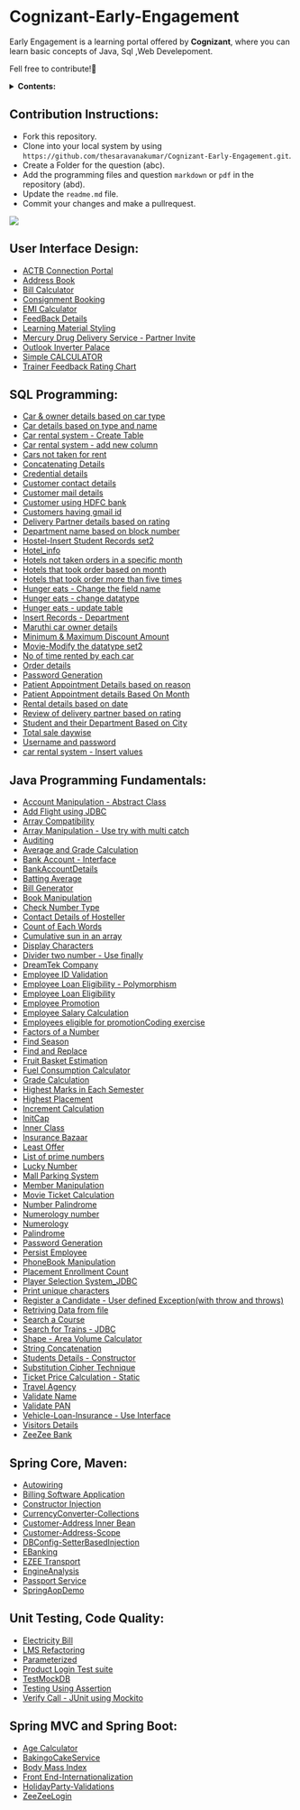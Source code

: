 # Cognizant-Early-Engagement
Early Engagement is a learning portal offered by **Cognizant**, where you can learn basic concepts of Java, Sql ,Web Develepoment.

Fell free to contribute!🖤

<details><summary><b>Contents:</b></summary>
  
* [User Interface Design](#UserInterfaceDesign)
* [SQL Programming](#SQLProgramming)
* [Java Programming Fundamentals](#JavaProgrammingFundamentals)
* [Spring Core, Maven](#SpringCoreMaven)
* [Unit Testing, Code Quality](#UnitTestingCodeQuality)
* [Spring MVC and Spring Boot](#SpringMVCandSpringBoot)
</details>

## **Contribution Instructions:**
- Fork this repository.
- Clone into your local system by using `https://github.com/thesaravanakumar/Cognizant-Early-Engagement.git`.
- Create a Folder for the question (abc).
- Add the programming files and question `markdown` or `pdf` in the repository (abd).
- Update the `readme.md` file.
- Commit your changes and make a pullrequest.

<a href="http://makeapullrequest.com">
  <img align="center"  src="https://img.shields.io/badge/PRs-welcome-brightgreen.svg?style=flat"/>
</a>

<a name="UserInterfaceDesign"></a>
## **User Interface Design:**
- [ACTB Connection Portal](https://github.com/thesaravanakumar/Cognizant-Early-Engagement/tree/main/Use%20Interface%20Design/ACTB%20Connection%20Portal)
- [Address Book](https://github.com/thesaravanakumar/Cognizant-Early-Engagement/tree/main/Use%20Interface%20Design/Address%20Book)
- [Bill Calculator](https://github.com/thesaravanakumar/Cognizant-Early-Engagement/tree/main/Use%20Interface%20Design/Bill%20Calculator)
- [Consignment Booking](https://github.com/thesaravanakumar/Cognizant-Early-Engagement/tree/main/Use%20Interface%20Design/Consignment%20Booking)
- [EMI Calculator](https://github.com/thesaravanakumar/Cognizant-Early-Engagement/tree/main/Use%20Interface%20Design/EMI%20Calculator)
- [FeedBack Details](https://github.com/thesaravanakumar/Cognizant-Early-Engagement/tree/main/Use%20Interface%20Design/FeedBack%20Details)
- [Learning Material Styling](https://github.com/thesaravanakumar/Cognizant-Early-Engagement/tree/main/Use%20Interface%20Design/Learning%20Material%20Styling)
- [Mercury Drug Delivery Service - Partner Invite](https://github.com/thesaravanakumar/Cognizant-Early-Engagement/tree/main/Use%20Interface%20Design/Mercury%20Drug%20Delivery%20Service%20-%20Partner%20Invite)
- [Outlook Inverter Palace](https://github.com/thesaravanakumar/Cognizant-Early-Engagement/tree/main/Use%20Interface%20Design/Outlook%20Inverter%20Palace)
- [Simple CALCULATOR](https://github.com/thesaravanakumar/Cognizant-Early-Engagement/tree/main/Use%20Interface%20Design/Simple%20CALCULATOR)
- [Trainer Feedback Rating Chart](https://github.com/thesaravanakumar/Cognizant-Early-Engagement/tree/main/Use%20Interface%20Design/Trainer%20Feedback%20Rating%20Chart)

<a name="SQLProgramming"></a>
## **SQL Programming:**
- [Car & owner details based on car type](https://github.com/thesaravanakumar/Cognizant-Early-Engagement/tree/main/SQL%20Programming/Car%20%26%20owner%20details%20based%20on%20car%20type)
- [Car details based on type and name](https://github.com/thesaravanakumar/Cognizant-Early-Engagement/tree/main/SQL%20Programming/Car%20details%20based%20on%20type%20and%20name)
- [Car rental system - Create Table](https://github.com/thesaravanakumar/Cognizant-Early-Engagement/tree/main/SQL%20Programming/Car%20rental%20system%20-%20Create%20Table)
- [Car rental system - add new column](https://github.com/thesaravanakumar/Cognizant-Early-Engagement/tree/main/SQL%20Programming/Car%20rental%20system%20-%20add%20new%20column)
- [Cars not taken for rent](https://github.com/thesaravanakumar/Cognizant-Early-Engagement/tree/main/SQL%20Programming/Cars%20not%20taken%20for%20rent)
- [Concatenating Details](https://github.com/thesaravanakumar/Cognizant-Early-Engagement/tree/main/SQL%20Programming/Concatenating%20Details)
- [Credential details](https://github.com/thesaravanakumar/Cognizant-Early-Engagement/tree/main/SQL%20Programming/Credential%20details)
- [Customer contact details](https://github.com/thesaravanakumar/Cognizant-Early-Engagement/tree/main/SQL%20Programming/Customer%20contact%20details)
- [Customer mail details](https://github.com/thesaravanakumar/Cognizant-Early-Engagement/tree/main/SQL%20Programming/Customer%20mail%20details)
- [Customer using HDFC bank](https://github.com/thesaravanakumar/Cognizant-Early-Engagement/tree/main/SQL%20Programming/Customer%20using%20HDFC%20bank)
- [Customers having gmail id](https://github.com/thesaravanakumar/Cognizant-Early-Engagement/tree/main/SQL%20Programming/Customers%20having%20gmail%20id)
- [Delivery Partner details based on rating](https://github.com/thesaravanakumar/Cognizant-Early-Engagement/tree/main/SQL%20Programming/Delivery%20Partner%20details%20based%20on%20rating)
- [Department name based on block number](https://github.com/thesaravanakumar/Cognizant-Early-Engagement/tree/main/SQL%20Programming/Department%20name%20based%20on%20block%20number)
- [Hostel-Insert Student Records set2](https://github.com/thesaravanakumar/Cognizant-Early-Engagement/tree/main/SQL%20Programming/Hostel-Insert%20Student%20Records%20set2)
- [Hotel_info](https://github.com/thesaravanakumar/Cognizant-Early-Engagement/tree/main/SQL%20Programming/Hotel_info)
- [Hotels not taken orders in a specific month](https://github.com/thesaravanakumar/Cognizant-Early-Engagement/tree/main/SQL%20Programming/Hotels%20not%20taken%20orders%20in%20a%20specific%20month)
- [Hotels that took order based on month](https://github.com/thesaravanakumar/Cognizant-Early-Engagement/tree/main/SQL%20Programming/Hotels%20that%20took%20order%20based%20on%20month)
- [Hotels that took order more than five times](https://github.com/thesaravanakumar/Cognizant-Early-Engagement/tree/main/SQL%20Programming/Hotels%20that%20took%20order%20more%20than%20five%20times)
- [Hunger eats - Change the field name](https://github.com/thesaravanakumar/Cognizant-Early-Engagement/tree/main/SQL%20Programming/Hunger%20eats%20-%20Change%20the%20field%20name)
- [Hunger eats - change datatype](https://github.com/thesaravanakumar/Cognizant-Early-Engagement/tree/main/SQL%20Programming/Hunger%20eats%20-%20change%20datatype)
- [Hunger eats - update table](https://github.com/thesaravanakumar/Cognizant-Early-Engagement/tree/main/SQL%20Programming/Hunger%20eats%20-%20update%20table)
- [Insert Records - Department](https://github.com/thesaravanakumar/Cognizant-Early-Engagement/tree/main/SQL%20Programming/Insert%20Records%20-%20Department)
- [Maruthi car owner details](https://github.com/thesaravanakumar/Cognizant-Early-Engagement/tree/main/SQL%20Programming/Maruthi%20car%20owner%20details)
- [Minimum & Maximum Discount Amount](https://github.com/thesaravanakumar/Cognizant-Early-Engagement/tree/main/SQL%20Programming/Minimum%20%26%20Maximum%20Discount%20Amount)
- [Movie-Modify the datatype set2](https://github.com/thesaravanakumar/Cognizant-Early-Engagement/tree/main/SQL%20Programming/Movie-Modify%20the%20datatype%20set2)
- [No of time rented by each car](https://github.com/thesaravanakumar/Cognizant-Early-Engagement/tree/main/SQL%20Programming/No%20of%20time%20rented%20by%20each%20car)
- [Order details](https://github.com/thesaravanakumar/Cognizant-Early-Engagement/tree/main/SQL%20Programming/Order%20details)
- [Password Generation](https://github.com/thesaravanakumar/Cognizant-Early-Engagement/tree/main/SQL%20Programming/Password%20Generation)
- [Patient Appointment Details based on reason](https://github.com/thesaravanakumar/Cognizant-Early-Engagement/tree/main/SQL%20Programming/Patient%20Appointment%20Details%20based%20on%20reason)
- [Patient Appointment details Based On Month](https://github.com/thesaravanakumar/Cognizant-Early-Engagement/tree/main/SQL%20Programming/Patient%20Appointment%20details%20Based%20On%20Month)
- [Rental details based on date](https://github.com/thesaravanakumar/Cognizant-Early-Engagement/tree/main/SQL%20Programming/Rental%20details%20based%20on%20date)
- [Review of delivery partner based on rating](https://github.com/thesaravanakumar/Cognizant-Early-Engagement/tree/main/SQL%20Programming/Review%20of%20delivery%20partner%20based%20on%20rating)
- [Student and their Department Based on City](https://github.com/thesaravanakumar/Cognizant-Early-Engagement/tree/main/SQL%20Programming/Student%20and%20their%20Department%20Based%20on%20City)
- [Total sale daywise](https://github.com/thesaravanakumar/Cognizant-Early-Engagement/tree/main/SQL%20Programming/Total%20sale%20daywise)
- [Username and password](https://github.com/thesaravanakumar/Cognizant-Early-Engagement/tree/main/SQL%20Programming/Username%20and%20password)
- [car rental system - Insert values](https://github.com/thesaravanakumar/Cognizant-Early-Engagement/tree/main/SQL%20Programming/car%20rental%20system%20-%20Insert%20values)

<a name="JavaProgrammingFundamentals"></a>
## **Java Programming Fundamentals:**
- [Account Manipulation - Abstract Class](https://github.com/thesaravanakumar/Cognizant-Early-Engagement/tree/main/Java%20Programming%20Funcamentals/Account%20Manipulation%20-%20Abstract%20Class)
- [Add Flight using JDBC](https://github.com/thesaravanakumar/Cognizant-Early-Engagement/tree/main/Java%20Programming%20Funcamentals/Add%20Flight%20using%20JDBC)
- [Array Compatibility](https://github.com/thesaravanakumar/Cognizant-Early-Engagement/tree/main/Java%20Programming%20Funcamentals/Array%20Compatibility)
- [Array Manipulation - Use try with multi catch](https://github.com/thesaravanakumar/Cognizant-Early-Engagement/tree/main/Java%20Programming%20Funcamentals/Array%20Manipulation%20-%20Use%20try%20with%20multi%20catch)
- [Auditing](https://github.com/thesaravanakumar/Cognizant-Early-Engagement/tree/main/Java%20Programming%20Funcamentals/Auditing)
- [Average and Grade Calculation](https://github.com/thesaravanakumar/Cognizant-Early-Engagement/tree/main/Java%20Programming%20Funcamentals/Average%20and%20Grade%20Calculation)
- [Bank Account - Interface](https://github.com/thesaravanakumar/Cognizant-Early-Engagement/tree/main/Java%20Programming%20Funcamentals/Bank%20Account%20-%20Interface)
- [BankAccountDetails](https://github.com/thesaravanakumar/Cognizant-Early-Engagement/tree/main/Java%20Programming%20Funcamentals/BankAccountDetails)
- [Batting Average](https://github.com/thesaravanakumar/Cognizant-Early-Engagement/tree/main/Java%20Programming%20Funcamentals/Batting%20Average)
- [Bill Generator](https://github.com/thesaravanakumar/Cognizant-Early-Engagement/tree/main/Java%20Programming%20Funcamentals/Bill%20Generator)
- [Book Manipulation](https://github.com/thesaravanakumar/Cognizant-Early-Engagement/tree/main/Java%20Programming%20Funcamentals/Book%20Manipulation)
- [Check Number Type](https://github.com/thesaravanakumar/Cognizant-Early-Engagement/tree/main/Java%20Programming%20Funcamentals/Check%20Number%20Type)
- [Contact Details of Hosteller](https://github.com/thesaravanakumar/Cognizant-Early-Engagement/tree/main/Java%20Programming%20Funcamentals/Contact%20Details%20of%20Hosteller)
- [Count of Each Words](https://github.com/thesaravanakumar/Cognizant-Early-Engagement/tree/main/Java%20Programming%20Funcamentals/Count%20of%20Each%20Words)
- [Cumulative sun in an array](https://github.com/thesaravanakumar/Cognizant-Early-Engagement/tree/main/Java%20Programming%20Funcamentals/Cumulative%20sun%20in%20an%20array)
- [Display Characters](https://github.com/thesaravanakumar/Cognizant-Early-Engagement/tree/main/Java%20Programming%20Funcamentals/Display%20Characters)
- [Divider two number - Use finally](https://github.com/thesaravanakumar/Cognizant-Early-Engagement/tree/main/Java%20Programming%20Funcamentals/Divider%20two%20number%20-%20Use%20finally)
- [DreamTek Company](https://github.com/thesaravanakumar/Cognizant-Early-Engagement/tree/main/Java%20Programming%20Funcamentals/DreamTek%20Company)
- [Employee ID Validation](https://github.com/thesaravanakumar/Cognizant-Early-Engagement/tree/main/Java%20Programming%20Funcamentals/Employee%20ID%20Validation)
- [Employee Loan Eligibility - Polymorphism](https://github.com/thesaravanakumar/Cognizant-Early-Engagement/tree/main/Java%20Programming%20Funcamentals/Employee%20Loan%20Eligibility%20-%20Polymorphism)
- [Employee Loan Eligibility](https://github.com/thesaravanakumar/Cognizant-Early-Engagement/tree/main/Java%20Programming%20Funcamentals/Employee%20Loan%20Eligibility)
- [Employee Promotion](https://github.com/thesaravanakumar/Cognizant-Early-Engagement/tree/main/Java%20Programming%20Funcamentals/Employee%20Promotion)
- [Employee Salary Calculation](https://github.com/thesaravanakumar/Cognizant-Early-Engagement/tree/main/Java%20Programming%20Funcamentals/Employee%20Salary%20Calculation)
- [Employees eligible for promotionCoding exercise](https://github.com/thesaravanakumar/Cognizant-Early-Engagement/tree/main/Java%20Programming%20Funcamentals/Employees%20eligible%20for%20promotionCoding%20exercise)
- [Factors of a Number](https://github.com/thesaravanakumar/Cognizant-Early-Engagement/tree/main/Java%20Programming%20Funcamentals/Factors%20of%20a%20Number)
- [Find Season](https://github.com/thesaravanakumar/Cognizant-Early-Engagement/tree/main/Java%20Programming%20Funcamentals/Find%20Season)
- [Find and Replace](https://github.com/thesaravanakumar/Cognizant-Early-Engagement/tree/main/Java%20Programming%20Funcamentals/Find%20and%20Replace)
- [Fruit Basket Estimation](https://github.com/thesaravanakumar/Cognizant-Early-Engagement/tree/main/Java%20Programming%20Funcamentals/Fruit%20Basket%20Estimation)
- [Fuel Consumption Calculator](https://github.com/thesaravanakumar/Cognizant-Early-Engagement/tree/main/Java%20Programming%20Funcamentals/Fuel%20Consumption%20Calculator)
- [Grade Calculation](https://github.com/thesaravanakumar/Cognizant-Early-Engagement/tree/main/Java%20Programming%20Funcamentals/Grade%20Calculation)
- [Highest Marks in Each Semester](https://github.com/thesaravanakumar/Cognizant-Early-Engagement/tree/main/Java%20Programming%20Funcamentals/Highest%20Marks%20in%20Each%20Semester)
- [Highest Placement](https://github.com/thesaravanakumar/Cognizant-Early-Engagement/tree/main/Java%20Programming%20Funcamentals/Highest%20Placement)
- [Increment Calculation](https://github.com/thesaravanakumar/Cognizant-Early-Engagement/tree/main/Java%20Programming%20Funcamentals/Increment%20Calculation)
- [InitCap](https://github.com/thesaravanakumar/Cognizant-Early-Engagement/tree/main/Java%20Programming%20Funcamentals/InitCap)
- [Inner Class](https://github.com/thesaravanakumar/Cognizant-Early-Engagement/tree/main/Java%20Programming%20Funcamentals/Inner%20Class)
- [Insurance Bazaar](https://github.com/thesaravanakumar/Cognizant-Early-Engagement/tree/main/Java%20Programming%20Funcamentals/Insurance%20Bazaar)
- [Least Offer](https://github.com/thesaravanakumar/Cognizant-Early-Engagement/tree/main/Java%20Programming%20Funcamentals/Least%20Offer)
- [List of prime numbers](https://github.com/thesaravanakumar/Cognizant-Early-Engagement/tree/main/Java%20Programming%20Funcamentals/List%20of%20prime%20numbers)
- [Lucky Number](https://github.com/thesaravanakumar/Cognizant-Early-Engagement/tree/main/Java%20Programming%20Funcamentals/Lucky%20Number)
- [Mall Parking System](https://github.com/thesaravanakumar/Cognizant-Early-Engagement/tree/main/Java%20Programming%20Funcamentals/Mall%20Parking%20System)
- [Member Manipulation](https://github.com/thesaravanakumar/Cognizant-Early-Engagement/tree/main/Java%20Programming%20Funcamentals/Member%20Manipulation)
- [Movie Ticket Calculation](https://github.com/thesaravanakumar/Cognizant-Early-Engagement/tree/main/Java%20Programming%20Funcamentals/Movie%20Ticket%20Calculation)
- [Number Palindrome](https://github.com/thesaravanakumar/Cognizant-Early-Engagement/tree/main/Java%20Programming%20Funcamentals/Number%20Palindrome)
- [Numerology number](https://github.com/thesaravanakumar/Cognizant-Early-Engagement/tree/main/Java%20Programming%20Funcamentals/Numerology%20number)
- [Numerology](https://github.com/thesaravanakumar/Cognizant-Early-Engagement/tree/main/Java%20Programming%20Funcamentals/Numerology)
- [Palindrome](https://github.com/thesaravanakumar/Cognizant-Early-Engagement/tree/main/Java%20Programming%20Funcamentals/Palindrome)
- [Password Generation](https://github.com/thesaravanakumar/Cognizant-Early-Engagement/tree/main/Java%20Programming%20Funcamentals/Password%20Generation)
- [Persist Employee](https://github.com/thesaravanakumar/Cognizant-Early-Engagement/tree/main/Java%20Programming%20Funcamentals/Persist%20Employee)
- [PhoneBook Manipulation](https://github.com/thesaravanakumar/Cognizant-Early-Engagement/tree/main/Java%20Programming%20Funcamentals/PhoneBook%20Manipulation)
- [Placement Enrollment Count](https://github.com/thesaravanakumar/Cognizant-Early-Engagement/tree/main/Java%20Programming%20Funcamentals/Placement%20Enrollment%20Count)
- [Player Selection System_JDBC](https://github.com/thesaravanakumar/Cognizant-Early-Engagement/tree/main/Java%20Programming%20Funcamentals/Player%20Selection%20System_JDBC)
- [Print unique characters](https://github.com/thesaravanakumar/Cognizant-Early-Engagement/tree/main/Java%20Programming%20Funcamentals/Print%20unique%20characters)
- [Register a Candidate - User defined Exception(with throw and throws)](https://github.com/thesaravanakumar/Cognizant-Early-Engagement/tree/main/Java%20Programming%20Funcamentals/Register%20a%20Candidate%20-%20User%20defined%20Exception(with%20throw%20and%20throws))
- [Retriving Data from file](https://github.com/thesaravanakumar/Cognizant-Early-Engagement/tree/main/Java%20Programming%20Funcamentals/Retriving%20Data%20from%20file)
- [Search a Course](https://github.com/thesaravanakumar/Cognizant-Early-Engagement/tree/main/Java%20Programming%20Funcamentals/Search%20a%20Course)
- [Search for Trains - JDBC](https://github.com/thesaravanakumar/Cognizant-Early-Engagement/tree/main/Java%20Programming%20Funcamentals/Search%20for%20Trains%20-%20JDBC)
- [Shape - Area Volume Calculator](https://github.com/thesaravanakumar/Cognizant-Early-Engagement/tree/main/Java%20Programming%20Funcamentals/Shape%20-%20Area%20Volume%20Calculator)
- [String Concatenation](https://github.com/thesaravanakumar/Cognizant-Early-Engagement/tree/main/Java%20Programming%20Funcamentals/String%20Concatenation)
- [Students Details - Constructor](https://github.com/thesaravanakumar/Cognizant-Early-Engagement/tree/main/Java%20Programming%20Funcamentals/Students%20Details%20-%20Constructor)
- [Substitution Cipher Technique](https://github.com/thesaravanakumar/Cognizant-Early-Engagement/tree/main/Java%20Programming%20Funcamentals/Substitution%20Cipher%20Technique)
- [Ticket Price Calculation - Static](https://github.com/thesaravanakumar/Cognizant-Early-Engagement/tree/main/Java%20Programming%20Funcamentals/Ticket%20Price%20Calculation%20-%20Static)
- [Travel Agency](https://github.com/thesaravanakumar/Cognizant-Early-Engagement/tree/main/Java%20Programming%20Funcamentals/Travel%20Agency)
- [Validate Name](https://github.com/thesaravanakumar/Cognizant-Early-Engagement/tree/main/Java%20Programming%20Funcamentals/Validate%20Name)
- [Validate PAN](https://github.com/thesaravanakumar/Cognizant-Early-Engagement/tree/main/Java%20Programming%20Funcamentals/Validate%20PAN)
- [Vehicle-Loan-Insurance - Use Interface](https://github.com/thesaravanakumar/Cognizant-Early-Engagement/tree/main/Java%20Programming%20Funcamentals/Vehicle-Loan-Insurance%20-%20Use%20Interface)
- [Visitors Details](https://github.com/thesaravanakumar/Cognizant-Early-Engagement/tree/main/Java%20Programming%20Funcamentals/Visitors%20Details)
- [ZeeZee Bank](https://github.com/thesaravanakumar/Cognizant-Early-Engagement/tree/main/Java%20Programming%20Funcamentals/ZeeZee%20Bank)

<a name="SpringCoreMaven"></a>
## **Spring Core, Maven:**
- [Autowiring](https://github.com/thesaravanakumar/Cognizant-Early-Engagement/tree/main/Spring%20Core%2C%20Maven/Autowiring)
- [Billing Software Application](https://github.com/thesaravanakumar/Cognizant-Early-Engagement/tree/main/Spring%20Core%2C%20Maven/Billing%20Software%20Application)
- [Constructor Injection](https://github.com/thesaravanakumar/Cognizant-Early-Engagement/tree/main/Spring%20Core%2C%20Maven/Constructor%20Injection)
- [CurrencyConverter-Collections](https://github.com/thesaravanakumar/Cognizant-Early-Engagement/tree/main/Spring%20Core%2C%20Maven/CurrencyConverter-Collections)
- [Customer-Address Inner Bean](https://github.com/thesaravanakumar/Cognizant-Early-Engagement/tree/main/Spring%20Core%2C%20Maven/Customer-Address%20Inner%20Bean)
- [Customer-Address-Scope](https://github.com/thesaravanakumar/Cognizant-Early-Engagement/tree/main/Spring%20Core%2C%20Maven/Customer-Address-Scope)
- [DBConfig-SetterBasedInjection](https://github.com/thesaravanakumar/Cognizant-Early-Engagement/tree/main/Spring%20Core%2C%20Maven/DBConfig-SetterBasedInjection)
- [EBanking](https://github.com/thesaravanakumar/Cognizant-Early-Engagement/tree/main/Spring%20Core%2C%20Maven/EBanking)
- [EZEE Transport](https://github.com/thesaravanakumar/Cognizant-Early-Engagement/tree/main/Spring%20Core%2C%20Maven/EZEE%20Transport)
- [EngineAnalysis](https://github.com/thesaravanakumar/Cognizant-Early-Engagement/tree/main/Spring%20Core%2C%20Maven/EngineAnalysis)
- [Passport Service](https://github.com/thesaravanakumar/Cognizant-Early-Engagement/tree/main/Spring%20Core%2C%20Maven/Passport%20Service)
- [SpringAopDemo](https://github.com/thesaravanakumar/Cognizant-Early-Engagement/tree/main/Spring%20Core%2C%20Maven/SpringAopDemo)

<a name="UnitTestingCodeQuality"></a>
## **Unit Testing, Code Quality:**
- [Electricity Bill](https://github.com/thesaravanakumar/Cognizant-Early-Engagement/tree/main/Unit%20Testing%2C%20Code%20Quality/Electricity%20Bill)
- [LMS Refactoring](https://github.com/thesaravanakumar/Cognizant-Early-Engagement/tree/main/Unit%20Testing%2C%20Code%20Quality/LMS%20Refactoring)
- [Parameterized](https://github.com/thesaravanakumar/Cognizant-Early-Engagement/tree/main/Unit%20Testing%2C%20Code%20Quality/Parameterized)
- [Product Login Test suite](https://github.com/thesaravanakumar/Cognizant-Early-Engagement/tree/main/Unit%20Testing%2C%20Code%20Quality/Product%20Login%20Test%20suite)
- [TestMockDB](https://github.com/thesaravanakumar/Cognizant-Early-Engagement/tree/main/Unit%20Testing%2C%20Code%20Quality/TestMockDB)
- [Testing Using Assertion](https://github.com/thesaravanakumar/Cognizant-Early-Engagement/tree/main/Unit%20Testing%2C%20Code%20Quality/Testing%20Using%20Assertion)
- [Verify Call - JUnit using Mockito](https://github.com/thesaravanakumar/Cognizant-Early-Engagement/tree/main/Unit%20Testing%2C%20Code%20Quality/Verify%20Call%20-%20JUnit%20using%20Mockito)

<a name="SpringMVCandSpringBoot"></a>
## **Spring MVC and Spring Boot:**
- [Age Calculator](https://github.com/thesaravanakumar/Cognizant-Early-Engagement/tree/main/Spring%20MVC%20and%20Spring%20Boot/Age%20Calculator)
- [BakingoCakeService](https://github.com/thesaravanakumar/Cognizant-Early-Engagement/tree/main/Spring%20MVC%20and%20Spring%20Boot/BakingoCakeService)
- [Body Mass Index](https://github.com/thesaravanakumar/Cognizant-Early-Engagement/tree/main/Spring%20MVC%20and%20Spring%20Boot/Body%20Mass%20Index)
- [Front End-Internationalization](https://github.com/thesaravanakumar/Cognizant-Early-Engagement/tree/main/Spring%20MVC%20and%20Spring%20Boot/Front%20End-Internationalization)
- [HolidayParty-Validations](https://github.com/thesaravanakumar/Cognizant-Early-Engagement/tree/main/Spring%20MVC%20and%20Spring%20Boot/HolidayParty-Validations)
- [ZeeZeeLogin](https://github.com/thesaravanakumar/Cognizant-Early-Engagement/tree/main/Spring%20MVC%20and%20Spring%20Boot/ZeeZeeLogin)
